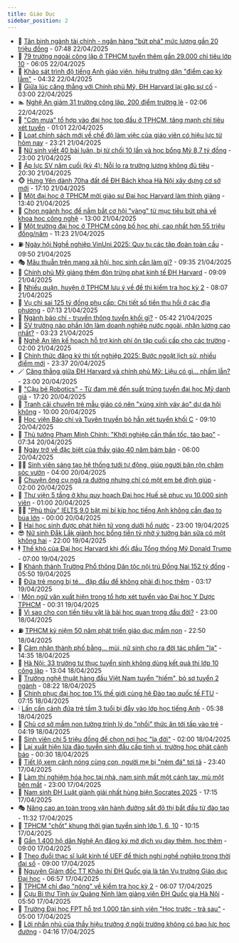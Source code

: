 ```yaml
---
title: Giáo Dục
sidebar_position: 2
---
```


<!-- dantri-giao-duc:START -->
- 🤡 [Tân binh ngành tài chính - ngân hàng &quot;bứt phá&quot; mức lương gần 20 triệu đồng](https://dantri.com.vn/giao-duc/tan-binh-nganh-tai-chinh-ngan-hang-but-pha-muc-luong-gan-20-trieu-dong-20250422143816595.htm) - 07:48 22/04/2025
- 🗽 [79 trường ngoài công lập ở TPHCM tuyển thêm gần 29.000 chỉ tiêu lớp 10](https://dantri.com.vn/giao-duc/79-truong-ngoai-cong-lap-o-tphcm-tuyen-them-gan-29000-chi-tieu-lop-10-20250422130115441.htm) - 06:05 22/04/2025
- 🚦 [Khảo sát trình độ tiếng Anh giáo viên, hiệu trưởng dặn &quot;điểm cao kỳ lắm&quot;](https://dantri.com.vn/giao-duc/khao-sat-trinh-do-tieng-anh-giao-vien-hieu-truong-dan-diem-cao-ky-lam-20250422104513116.htm) - 04:32 22/04/2025
- 🌋 [Giữa lúc căng thẳng với Chính phủ Mỹ, ĐH Harvard lại gặp sự cố](https://dantri.com.vn/giao-duc/giua-luc-cang-thang-voi-chinh-phu-my-dh-harvard-lai-gap-su-co-20250421190242140.htm) - 03:00 22/04/2025
- 🏊 [Nghệ An giảm 31 trường công lập, 200 điểm trường lẻ](https://dantri.com.vn/giao-duc/nghe-an-giam-31-truong-cong-lap-200-diem-truong-le-20250421181217113.htm) - 02:06 22/04/2025
- 🎃 [&quot;Cơn mưa&quot; tổ hợp vào đại học top đầu ở TPHCM, tăng mạnh chỉ tiêu xét tuyển](https://dantri.com.vn/giao-duc/con-mua-to-hop-vao-dai-hoc-top-dau-o-tphcm-tang-manh-chi-tieu-xet-tuyen-20250422075050794.htm) - 01:01 22/04/2025
- 💄 [Loạt chính sách mới về chế độ làm việc của giáo viên có hiệu lực từ hôm nay](https://dantri.com.vn/giao-duc/loat-chinh-sach-moi-ve-che-do-lam-viec-cua-giao-vien-co-hieu-luc-tu-hom-nay-20250421223959458.htm) - 23:21 21/04/2025
- 🦅 [Nữ sinh viết 40 bài luận, bị từ chối 10 lần và học bổng Mỹ 8,7 tỷ đồng](https://dantri.com.vn/giao-duc/nu-sinh-viet-40-bai-luan-bi-tu-choi-10-lan-va-hoc-bong-my-87-ty-dong-20250419233025834.htm) - 23:00 21/04/2025
- 🚦 [Áp lực SV năm cuối &lpar;kỳ 4&rpar;: Nỗi lo ra trường lương không đủ tiêu](https://dantri.com.vn/giao-duc/ap-luc-sv-nam-cuoi-ky-4-noi-lo-ra-truong-luong-khong-du-tieu-20250421161211411.htm) - 20:30 21/04/2025
- 🐵 [Hưng Yên dành 70ha đất để ĐH Bách khoa Hà Nội xây dựng cơ sở mới](https://dantri.com.vn/giao-duc/hung-yen-danh-70ha-dat-de-dh-bach-khoa-ha-noi-xay-dung-co-so-moi-20250421220524497.htm) - 17:10 21/04/2025
- 🐘 [Một đại học ở TPHCM mời giáo sư Đại học Harvard làm thỉnh giảng](https://dantri.com.vn/giao-duc/mot-dai-hoc-o-tphcm-moi-giao-su-dai-hoc-harvard-lam-thinh-giang-20250421201927317.htm) - 13:40 21/04/2025
- 🦏 [Chọn ngành học để nắm bắt cơ hội &quot;vàng&quot; từ mục tiêu bứt phá về khoa học công nghệ](https://dantri.com.vn/giao-duc/chon-nganh-hoc-de-nam-bat-co-hoi-vang-tu-muc-tieu-but-pha-ve-khoa-hoc-cong-nghe-20250421175607407.htm) - 13:00 21/04/2025
- 💼 [Một trường đại học ở TPHCM công bố học phí, cao nhất hơn 55 triệu đồng/năm](https://dantri.com.vn/giao-duc/mot-truong-dai-hoc-o-tphcm-cong-bo-hoc-phi-cao-nhat-hon-55-trieu-dongnam-20250421181556025.htm) - 11:23 21/04/2025
- ⛽️ [Ngày hội Nghề nghiệp VinUni 2025: Quy tụ các tập đoàn toàn cầu](https://dantri.com.vn/giao-duc/ngay-hoi-nghe-nghiep-vinuni-2025-quy-tu-cac-tap-doan-toan-cau-20250421162218653.htm) - 09:50 21/04/2025
- 🎭 [Mâu thuẫn trên mạng xã hội, học sinh cần làm gì?](https://dantri.com.vn/giao-duc/mau-thuan-tren-mang-xa-hoi-hoc-sinh-can-lam-gi-20250421154353511.htm) - 09:35 21/04/2025
- 🎃 [Chính phủ Mỹ giáng thêm đòn trừng phạt kinh tế ĐH Harvard](https://dantri.com.vn/giao-duc/chinh-phu-my-giang-them-don-trung-phat-kinh-te-dh-harvard-20250421131502328.htm) - 09:09 21/04/2025
- 🚀 [Nhiều quận, huyện ở TPHCM lưu ý về đề thi kiểm tra học kỳ 2](https://dantri.com.vn/giao-duc/nhieu-quan-huyen-o-tphcm-luu-y-ve-de-thi-kiem-tra-hoc-ky-2-20250421145825721.htm) - 08:07 21/04/2025
- 👀 [Vụ chi sai 125 tỷ đồng phụ cấp: Chi tiết số tiền thu hồi ở các địa phương](https://dantri.com.vn/giao-duc/vu-chi-sai-125-ty-dong-phu-cap-chi-tiet-so-tien-thu-hoi-o-cac-dia-phuong-20250421134124545.htm) - 07:13 21/04/2025
- 🌝 [Ngành báo chí - truyền thông tuyển khối gì?](https://dantri.com.vn/giao-duc/nganh-bao-chi-truyen-thong-tuyen-khoi-gi-20250421121442065.htm) - 05:42 21/04/2025
- 🤗 [SV trường nào phần lớn làm doanh nghiệp nước ngoài, nhận lương cao nhất?](https://dantri.com.vn/giao-duc/sv-truong-nao-phan-lon-lam-doanh-nghiep-nuoc-ngoai-nhan-luong-cao-nhat-20250421093323867.htm) - 03:23 21/04/2025
- 🦄 [Nghệ An lên kế hoạch hỗ trợ kinh phí ôn tập cuối cấp cho các trường](https://dantri.com.vn/giao-duc/nghe-an-len-ke-hoach-ho-tro-kinh-phi-on-tap-cuoi-cap-cho-cac-truong-20250421073428461.htm) - 02:00 21/04/2025
- 🦍 [Chính thức đăng ký thi tốt nghiệp 2025: Bước ngoặt lịch sử, nhiều điểm mới](https://dantri.com.vn/giao-duc/chinh-thuc-dang-ky-thi-tot-nghiep-2025-buoc-ngoat-lich-su-nhieu-diem-moi-20250421063243897.htm) - 23:37 20/04/2025
- 🪄 [Căng thẳng giữa ĐH Harvard và chính phủ Mỹ: Liệu có gì... nhầm lẫn?](https://dantri.com.vn/giao-duc/cang-thang-giua-dh-harvard-va-chinh-phu-my-lieu-co-gi-nham-lan-20250420161652706.htm) - 23:00 20/04/2025
- 🦆 [&quot;Cậu bé Robotics&quot; - Từ đam mê đến suất trúng tuyển đại học Mỹ danh giá](https://dantri.com.vn/giao-duc/cau-be-robotics-tu-dam-me-den-suat-trung-tuyen-dai-hoc-my-danh-gia-20250420225759736.htm) - 17:20 20/04/2025
- 🚀 [Tranh cãi chuyện trẻ mẫu giáo có nên &quot;xúng xính váy áo&quot; dự dạ hội không](https://dantri.com.vn/giao-duc/tranh-cai-chuyen-tre-mau-giao-co-nen-xung-xinh-vay-ao-du-da-hoi-khong-20250419151511934.htm) - 10:00 20/04/2025
- 🦒 [Học viện Báo chí và Tuyên truyền bỏ hẳn xét tuyển khối C](https://dantri.com.vn/giao-duc/hoc-vien-bao-chi-va-tuyen-truyen-bo-han-xet-tuyen-khoi-c-20250420154614305.htm) - 09:10 20/04/2025
- 🤡 [Thủ tướng Phạm Minh Chính: &quot;Khởi nghiệp cần thần tốc, táo bạo&quot;](https://dantri.com.vn/giao-duc/thu-tuong-pham-minh-chinh-khoi-nghiep-can-than-toc-tao-bao-20250420141926721.htm) - 07:34 20/04/2025
- 🤔 [Ngày trở về đặc biệt của thầy giáo 40 năm bám bản](https://dantri.com.vn/giao-duc/ngay-tro-ve-dac-biet-cua-thay-giao-40-nam-bam-ban-20250418172353806.htm) - 06:00 20/04/2025
- 🧑‍💻 [Sinh viên sáng tạo hệ thống tưới tự động, giúp người bận rộn chăm sóc vườn](https://dantri.com.vn/giao-duc/sinh-vien-sang-tao-he-thong-tuoi-tu-dong-giup-nguoi-ban-ron-cham-soc-vuon-20250419232530417.htm) - 04:00 20/04/2025
- 🤡 [Chuyện ông cụ ngã ra đường nhưng chỉ có một em bé định giúp](https://dantri.com.vn/giao-duc/chuyen-ong-cu-nga-ra-duong-nhung-chi-co-mot-em-be-dinh-giup-20250418194438389.htm) - 02:00 20/04/2025
- 🧠 [Thư viện 5 tầng ở khu quy hoạch Đại học Huế sẽ phục vụ 10.000 sinh viên](https://dantri.com.vn/giao-duc/thu-vien-5-tang-o-khu-quy-hoach-dai-hoc-hue-se-phuc-vu-10000-sinh-vien-20250419165121013.htm) - 01:00 20/04/2025
- 🧑‍💻 [&quot;Phù thủy&quot; IELTS 9.0 bật mí bí kíp học tiếng Anh không cần đao to búa lớn](https://dantri.com.vn/giao-duc/phu-thuy-ielts-90-bat-mi-bi-kip-hoc-tieng-anh-khong-can-dao-to-bua-lon-20250419224310085.htm) - 00:00 20/04/2025
- 🧠 [Hai học sinh được phát hiện tử vong dưới hồ nước](https://dantri.com.vn/giao-duc/hai-hoc-sinh-duoc-phat-hien-tu-vong-duoi-ho-nuoc-20250419202634082.htm) - 23:00 19/04/2025
- 😎 [Nữ sinh Đắk Lắk giành học bổng tiền tỷ nhờ ý tưởng bán sữa có một không hai](https://dantri.com.vn/giao-duc/nu-sinh-dak-lak-gianh-hoc-bong-tien-ty-nho-y-tuong-ban-sua-co-mot-khong-hai-20250419213628574.htm) - 22:00 19/04/2025
- 🕴 [Thế khó của Đại học Harvard khi đối đầu Tổng thống Mỹ Donald Trump](https://dantri.com.vn/giao-duc/the-kho-cua-dai-hoc-harvard-khi-doi-dau-tong-thong-my-donald-trump-20250418131550140.htm) - 07:00 19/04/2025
- 🧠 [Khánh thành Trường Phổ thông Dân tộc nội trú Đồng Nai 152 tỷ đồng](https://dantri.com.vn/giao-duc/khanh-thanh-truong-pho-thong-dan-toc-noi-tru-dong-nai-152-ty-dong-20250419121719448.htm) - 05:50 19/04/2025
- 🚀 [Đứa trẻ mong bị té… đập đầu để không phải đi học thêm](https://dantri.com.vn/giao-duc/dua-tre-mong-bi-te-dap-dau-de-khong-phai-di-hoc-them-20250419095019202.htm) - 03:17 19/04/2025
- 🕯 [Môn ngữ văn xuất hiện trong tổ hợp xét tuyển vào Đại học Y Dược TPHCM](https://dantri.com.vn/giao-duc/mon-ngu-van-xuat-hien-trong-to-hop-xet-tuyen-vao-dai-hoc-y-duoc-tphcm-20250419071814823.htm) - 00:31 19/04/2025
- 🧰 [Vì sao cho con tiền tiêu vặt là bài học quan trọng đầu đời?](https://dantri.com.vn/giao-duc/vi-sao-cho-con-tien-tieu-vat-la-bai-hoc-quan-trong-dau-doi-20250416105646841.htm) - 23:00 18/04/2025
- ⛽️ [TPHCM kỷ niệm 50 năm phát triển giáo dục mầm non](https://dantri.com.vn/giao-duc/tphcm-ky-niem-50-nam-phat-trien-giao-duc-mam-non-20250419033411223.htm) - 22:50 18/04/2025
- 🤖 [Cảm nhận thành phố bằng… mùi, nữ sinh cho ra đời tác phẩm &quot;lạ&quot;](https://dantri.com.vn/giao-duc/cam-nhan-thanh-pho-bang-mui-nu-sinh-cho-ra-doi-tac-pham-la-20250418204724698.htm) - 14:35 18/04/2025
- 🦍 [Hà Nội: 33 trường tư thục tuyển sinh không dùng kết quả thi lớp 10 công lập](https://dantri.com.vn/giao-duc/ha-noi-33-truong-tu-thuc-tuyen-sinh-khong-dung-ket-qua-thi-lop-10-cong-lap-20250418200143831.htm) - 13:04 18/04/2025
- 🐘 [Trường nghệ thuật hàng đầu Việt Nam tuyển &quot;hiếm&quot;, bỏ sơ tuyển 2 ngành](https://dantri.com.vn/giao-duc/truong-nghe-thuat-hang-dau-viet-nam-tuyen-hiem-bo-so-tuyen-2-nganh-20250418150648189.htm) - 08:22 18/04/2025
- 🌊 [Chinh phục đại học top 1% thế giới cùng hệ Đào tạo quốc tế FTU](https://dantri.com.vn/giao-duc/chinh-phuc-dai-hoc-top-1-the-gioi-cung-he-dao-tao-quoc-te-ftu-20250418135634560.htm) - 07:15 18/04/2025
- 🕯 [Lấn cấn cảnh đứa trẻ tầm 3 tuổi bị đẩy vào lớp học tiếng Anh](https://dantri.com.vn/giao-duc/lan-can-canh-dua-tre-tam-3-tuoi-bi-day-vao-lop-hoc-tieng-anh-20250418120734807.htm) - 05:38 18/04/2025
- 🐎 [Chủ cơ sở mầm non tường trình lý do &quot;nhồi&quot; thức ăn tới tấp vào trẻ](https://dantri.com.vn/giao-duc/chu-co-so-mam-non-tuong-trinh-ly-do-nhoi-thuc-an-toi-tap-vao-tre-20250418104027799.htm) - 04:19 18/04/2025
- 🐻 [Sinh viên chi 5 triệu đồng để chọn nơi học &quot;lạ đời&quot;](https://dantri.com.vn/giao-duc/sinh-vien-chi-5-trieu-dong-de-chon-noi-hoc-la-doi-20250417165701080.htm) - 02:00 18/04/2025
- 🐎 [Lại xuất hiện lừa đảo tuyển sinh đầu cấp tinh vi, trường học phát cảnh báo](https://dantri.com.vn/giao-duc/lai-xuat-hien-lua-dao-tuyen-sinh-dau-cap-tinh-vi-truong-hoc-phat-canh-bao-20250418070747757.htm) - 00:30 18/04/2025
- 🫣 [Tiết lộ xem cảnh nóng cùng con, người mẹ bị &quot;ném đá&quot; tơi tả](https://dantri.com.vn/giao-duc/tiet-lo-xem-canh-nong-cung-con-nguoi-me-bi-nem-da-toi-ta-20250417142856936.htm) - 23:40 17/04/2025
- 🤭 [Làm thí nghiệm hóa học tại nhà, nam sinh mất một cánh tay, mù một bên mắt](https://dantri.com.vn/giao-duc/lam-thi-nghiem-hoa-hoc-tai-nha-nam-sinh-mat-mot-canh-tay-mu-mot-ben-mat-20250417153706024.htm) - 23:00 17/04/2025
- 🥳 [Nam sinh ĐH Luật giành giải nhất hùng biện Socrates 2025](https://dantri.com.vn/giao-duc/nam-sinh-dh-luat-gianh-giai-nhat-hung-bien-socrates-2025-20250417153019387.htm) - 17:15 17/04/2025
- 🎭 [Nâng cao an toàn trong vận hành đường sắt đô thị bắt đầu từ đào tạo](https://dantri.com.vn/giao-duc/nang-cao-an-toan-trong-van-hanh-duong-sat-do-thi-bat-dau-tu-dao-tao-20250417182714841.htm) - 11:32 17/04/2025
- 🥸 [TPHCM &quot;chốt&quot; khung thời gian tuyển sinh lớp 1, 6, 10](https://dantri.com.vn/giao-duc/tphcm-chot-khung-thoi-gian-tuyen-sinh-lop-1-6-10-20250417170651513.htm) - 10:15 17/04/2025
- 🦣 [Gần 1.400 hộ dân Nghệ An đăng ký mở dịch vụ dạy thêm, học thêm](https://dantri.com.vn/giao-duc/gan-1400-ho-dan-nghe-an-dang-ky-mo-dich-vu-day-them-hoc-them-20250417121428858.htm) - 09:00 17/04/2025
- 🤔 [Theo đuổi thạc sĩ luật kinh tế UEF để thích nghi nghề nghiệp trong thời đại số](https://dantri.com.vn/giao-duc/theo-duoi-thac-si-luat-kinh-te-uef-de-thich-nghi-nghe-nghiep-trong-thoi-dai-so-20250417153207372.htm) - 09:00 17/04/2025
- 🦣 [Nguyên Giám đốc TT Khảo thí ĐH Quốc gia là tân Vụ trưởng Giáo dục Đại học](https://dantri.com.vn/giao-duc/nguyen-giam-doc-tt-khao-thi-dh-quoc-gia-la-tan-vu-truong-giao-duc-dai-hoc-20250417135201429.htm) - 06:57 17/04/2025
- 🐲 [TPHCM chỉ đạo &quot;nóng&quot; về kiểm tra học kỳ 2](https://dantri.com.vn/giao-duc/tphcm-chi-dao-nong-ve-kiem-tra-hoc-ky-2-20250417122456455.htm) - 06:07 17/04/2025
- 🔭 [Cựu Bí thư Tỉnh ủy Quảng Ninh làm giảng viên ĐH Quốc gia Hà Nội](https://dantri.com.vn/giao-duc/cuu-bi-thu-tinh-uy-quang-ninh-lam-giang-vien-dh-quoc-gia-ha-noi-20250417124317436.htm) - 05:50 17/04/2025
- 🥷 [Trường Đại học FPT hỗ trợ 1.000 tân sinh viên &quot;Học trước - trả sau&quot;](https://dantri.com.vn/giao-duc/truong-dai-hoc-fpt-ho-tro-1000-tan-sinh-vien-hoc-truoc-tra-sau-20250417102946641.htm) - 05:00 17/04/2025
- 🎊 [Lời nhắn nhủ của thầy hiệu trưởng ở ngôi trường không có bạo lực học đường](https://dantri.com.vn/giao-duc/loi-nhan-nhu-cua-thay-hieu-truong-o-ngoi-truong-khong-co-bao-luc-hoc-duong-20250417105645939.htm) - 04:16 17/04/2025<!-- dantri-giao-duc:END -->
